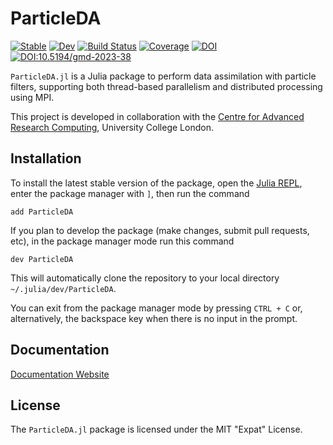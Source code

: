 # ParticleDA

[![Stable](https://img.shields.io/badge/docs-stable-blue.svg)](https://team-raddish.github.io/ParticleDA.jl/stable/)
[![Dev](https://img.shields.io/badge/docs-dev-blue.svg)](https://team-raddish.github.io/ParticleDA.jl/dev/)
[![Build Status](https://github.com/Team-RADDISH/ParticleDA.jl/actions/workflows/ci.yml/badge.svg?branch=main)](https://github.com/Team-RADDISH/ParticleDA.jl/actions/workflows/ci.yml?query=branch%3Amain)
[![Coverage](https://codecov.io/gh/Team-RADDISH/ParticleDA.jl/branch/main/graph/badge.svg)](https://codecov.io/gh/Team-RADDISH/ParticleDA.jl)
[![DOI](https://zenodo.org/badge/232626497.svg)](https://zenodo.org/badge/latestdoi/232626497)
[![DOI:10.5194/gmd-2023-38](https://img.shields.io/badge/Journal_article-10.5194/gmd--2023--38-d4a519.svg)](https://doi.org/10.5194/gmd-2023-38)


`ParticleDA.jl` is a Julia package to perform data assimilation with particle filters, 
supporting both thread-based parallelism and distributed processing using MPI.

This project is developed in collaboration with the
[Centre for Advanced Research Computing](https://ucl.ac.uk/arc), University College London.

## Installation

To install the latest stable version of the package, open the [Julia
REPL](https://docs.julialang.org/en/v1/stdlib/REPL/), enter the package manager
with `]`, then run the command

```
add ParticleDA
```

If you plan to develop the package (make changes, submit pull requests, etc), in
the package manager mode run this command

```
dev ParticleDA
```

This will automatically clone the repository to your local directory
`~/.julia/dev/ParticleDA`.

You can exit from the package manager mode by pressing `CTRL + C` or,
alternatively, the backspace key when there is no input in the prompt.

## Documentation

[Documentation Website](https://team-raddish.github.io/ParticleDA.jl/dev/)

## License

The `ParticleDA.jl` package is licensed under the MIT "Expat" License.

